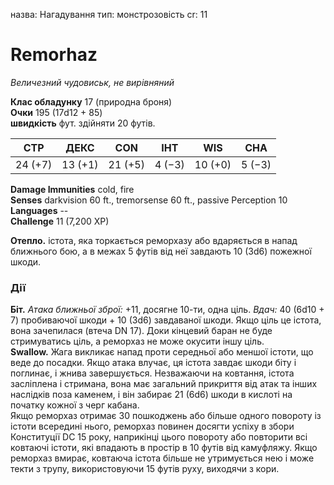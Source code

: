 назва: Нагадування тип: монстрозовість cr: 11

# Remorhaz
_Величезний чудовиськ, не вирівняний_

**Клас обладунку** 17 (природна броня)    
**Очки** 195 (17d12 + 85)    
**швидкість** фут. здійняти 20 футів.

| СТР     | ДЕКС    | CON     | ІНТ    | WIS     | CHA    |
| ------- | ------- | ------- | ------ | ------- | ------ |
| 24 (+7) | 13 (+1) | 21 (+5) | 4 (−3) | 10 (+0) | 5 (−3) |

**Damage Immunities** cold, fire    
**Senses** darkvision 60 ft., tremorsense 60 ft., passive Perception 10    
**Languages** --    
**Challenge** 11 (7,200 XP)

**Отепло.** істота, яка торкається реморхазу або вдаряється в напад ближнього бою, а в межах 5 футів від неї завдають 10 (3d6) пожежної шкоди.

### Дії
**Біт.** _Атака ближньої зброї:_ +11, досягне 10-ти, одна ціль. _Вдач:_ 40 (6d10 + 7) пробиваючої шкоди + 10 (3d6) завдаваної шкоди. Якщо ціль це істота, вона зачепилася (втеча DN 17). Доки кінцевий баран не буде стримуватись ціль, а реморхаз не може окусити іншу ціль.    
**Swallow.** Жага викликає напад проти середньої або меншої істоти, що веде до посадки. Якщо атака влучає, ця істота завдає шкоди біту і поглинає, і жнива завершується. Незважаючи на ковтання, істота засліплена і стримана, вона має загальний прикриття від атак та інших наслідків поза каменем, і він забирає 21 (6d6) шкоди в кислоті на початку кожної з черг кабана.    
Якщо реморхаз отримає 30 пошкоджень або більше одного повороту із істоти всередині нього, реморхаз повинен досягти успіху в збори Конституції DC 15 року, наприкінці цього повороту або повторити всі ковтаючі істоти, які впадають в простір в 10 футів від камуфляжу. Якщо реморхаз вмирає, ковтаюча істота більше не утримується нею і може текти з трупу, використовуючи 15 футів руху, виходячи з кори.